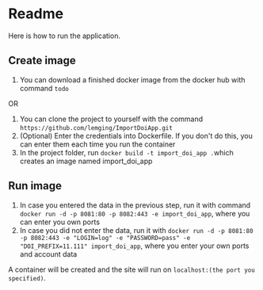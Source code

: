 Readme
=================
Here is how to run the application.


Create image
---------------
<ol>
    <li>You can download a finished docker image from the docker hub with command <code>todo</code></li>
</ol>    
OR
<ol>
    <li>You can clone the project to yourself with the command <code>https://github.com/lemging/ImportDoiApp.git</code></li>
    <li>(Optional) Enter the credentials into Dockerfile. If you don't do this, you can enter them each time you run the container</li>
    <li>In the project folder, run <code>docker build -t import_doi_app .</code>which creates an image named import_doi_app</li>
</ol>

Run image
---------------
<ol>
  <li>In case you entered the data in the previous step, run it with command <code>docker run -d -p 8081:80 -p 8082:443 -e import_doi_app</code>, where you can enter you own ports</li>
  <li>In case you did not enter the data, run it with <code>docker run -d -p 8081:80 -p 8082:443 -e "LOGIN=log" -e "PASSWORD=pass" -e "DOI_PREFIX=11.111" import_doi_app</code>, where you enter your own ports and account data</li>
</ol>

A container will be created and the site will run on <code>localhost:(the port you specified)</code>.
